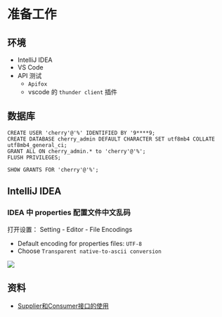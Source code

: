 # 准备工作

## 环境

- IntelliJ IDEA
- VS Code
- API 测试
    - `Apifox`
    - vscode 的 `thunder client` 插件

## 数据库

```shell
CREATE USER 'cherry'@'%' IDENTIFIED BY '9****9;
CREATE DATABASE cherry_admin DEFAULT CHARACTER SET utf8mb4 COLLATE utf8mb4_general_ci;
GRANT ALL ON cherry_admin.* to 'cherry'@'%';
FLUSH PRIVILEGES;

SHOW GRANTS FOR 'cherry'@'%'; 
```

## IntelliJ IDEA

### IDEA 中 properties 配置文件中文乱码

打开设置： Setting - Editor - File Encodings

- Default encoding for properties files: `UTF-8`
- Choose `Transparent native-to-ascii conversion`

![](https://i-blog.csdnimg.cn/direct/8e108488c5884896bdb38bd3636417b5.png)

## 资料

- [Supplier和Consumer接口的使用](https://zhuanlan.zhihu.com/p/703343009)